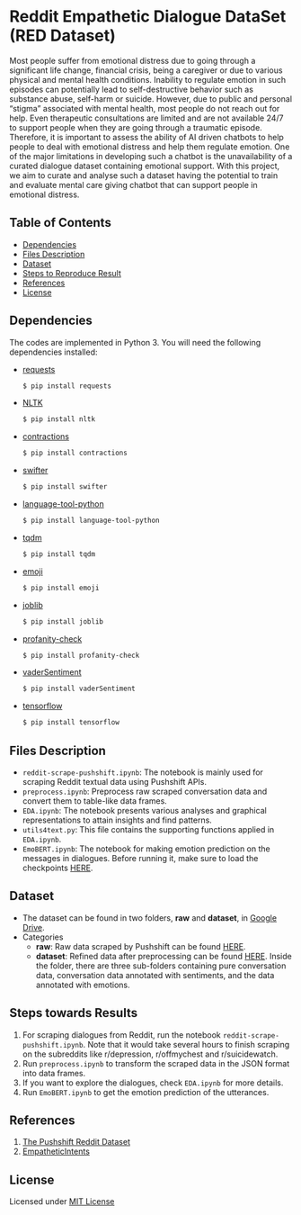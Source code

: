 # Reddit Empathetic Dialogue DataSet (RED Dataset)
Most people suffer from emotional distress due to going through a significant life change, financial crisis, being a caregiver or due to various physical and mental health conditions. Inability to regulate emotion in such episodes can potentially lead to self-destructive behavior such as substance abuse, self-harm or suicide. However, due to public and personal “stigma” associated with mental health, most people do not reach out for help. Even therapeutic consultations are limited and are not available 24/7 to support people when they are going through a traumatic episode. Therefore, it is important to assess the ability of AI driven chatbots to help people to deal with emotional distress and help them regulate emotion. One of the major limitations in developing such a chatbot is the unavailability of a curated dialogue dataset containing emotional support. With this project, we aim to curate and analyse such a dataset having the potential to train and evaluate mental care giving chatbot that can support people in emotional distress.

## Table of Contents
- [Dependencies](#dependencies)
- [Files Description](#files-description)
- [Dataset](#dataset)
- [Steps to Reproduce Result](#steps-to-reproduce-our-result)
- [References](#references)
- [License](#license)

## Dependencies
The codes are implemented in Python 3. You will need the following dependencies installed:

* [requests]
    ```bash
    $ pip install requests
    ```
* [NLTK]
    ```bash
    $ pip install nltk
    ```

* [contractions]
    ```bash
    $ pip install contractions
    ```
    
* [swifter]
    ```bash
    $ pip install swifter
    ```
    
* [language-tool-python]
    ```bash
    $ pip install language-tool-python
    ```

* [tqdm]
    ```bash
    $ pip install tqdm
    ```
    
* [emoji]
    ```bash
    $ pip install emoji
    ```
    
* [joblib]
    ```bash
    $ pip install joblib
    ```
    
* [profanity-check]
    ```bash
    $ pip install profanity-check
    ```

* [vaderSentiment]
    ```bash
    $ pip install vaderSentiment
    ```
    
* [tensorflow]
    ```bash
    $ pip install tensorflow
    ```

## Files Description
- `reddit-scrape-pushshift.ipynb`: The notebook is mainly used for scraping Reddit textual data using Pushshift APIs.
- `preprocess.ipynb`: Preprocess raw scraped conversation data and convert them to table-like data frames.
- `EDA.ipynb`: The notebook presents various analyses and graphical representations to attain insights and find patterns.
- `utils4text.py`: This file contains the supporting functions applied in `EDA.ipynb`.
- `EmoBERT.ipynb`: The notebook for making emotion prediction on the messages in dialogues. Before running it, make sure to load the checkpoints [HERE](https://drive.google.com/drive/folders/1bsMW6AA_vytzwLDNA5OXhp6IZK_RC0GF?usp=sharing).

## Dataset
* The dataset can be found in two folders, **raw** and **dataset**, in [Google Drive](https://drive.google.com/drive/folders/1d74Po6N-es2-2UOsoWSWjCcAACpF_dCG?usp=sharing). 
* Categories 
  - **raw**: Raw data scraped by Pushshift can be found [HERE](https://drive.google.com/drive/folders/1_tSoGY2TP7ytGpg8i_EZc777X36Cc5xy?usp=sharing).
  - **dataset**: Refined data after preprocessing can be found [HERE](https://drive.google.com/drive/folders/1WyaenOEfs9KI7bHYST7pKwGQZP5TMC3R?usp=sharing). Inside the folder, there are three sub-folders containing pure conversation data, conversation data annotated with sentiments, and the data annotated with emotions. 


## Steps towards Results
1. For scraping dialogues from Reddit, run the notebook `reddit-scrape-pushshift.ipynb`. Note that it would take several hours to finish scraping on the subreddits like r/depression, r/offmychest and r/suicidewatch.
2. Run `preprocess.ipynb` to transform the scraped data in the JSON format into data frames.
3. If you want to explore the dialogues, check `EDA.ipynb` for more details.
4. Run `EmoBERT.ipynb` to get the emotion prediction of the utterances.



[requests]: <https://pypi.org/project/requests/>
[NLTK]: <https://pypi.org/project/nltk/>
[contractions]: <https://pypi.org/project/contractions/>
[swifter]: <https://pypi.org/project/swifter/>
[language-tool-python]: <https://pypi.org/project/language-tool-python/>
[tqdm]: <https://pypi.org/project/tqdm/>
[emoji]: <https://pypi.org/project/emoji/>
[joblib]: <https://pypi.org/project/joblib/>
[profanity-check]: <https://pypi.org/project/profanity-check/>
[vaderSentiment]: <https://pypi.org/project/vaderSentiment/>
[tensorflow]: <https://pypi.org/project/tensorflow/>

## References
1. [The Pushshift Reddit Dataset](https://arxiv.org/abs/2001.08435)
2. [EmpatheticIntents](https://github.com/anuradha1992/EmpatheticIntents.git)

## License
Licensed under [MIT License](LICENSE)
